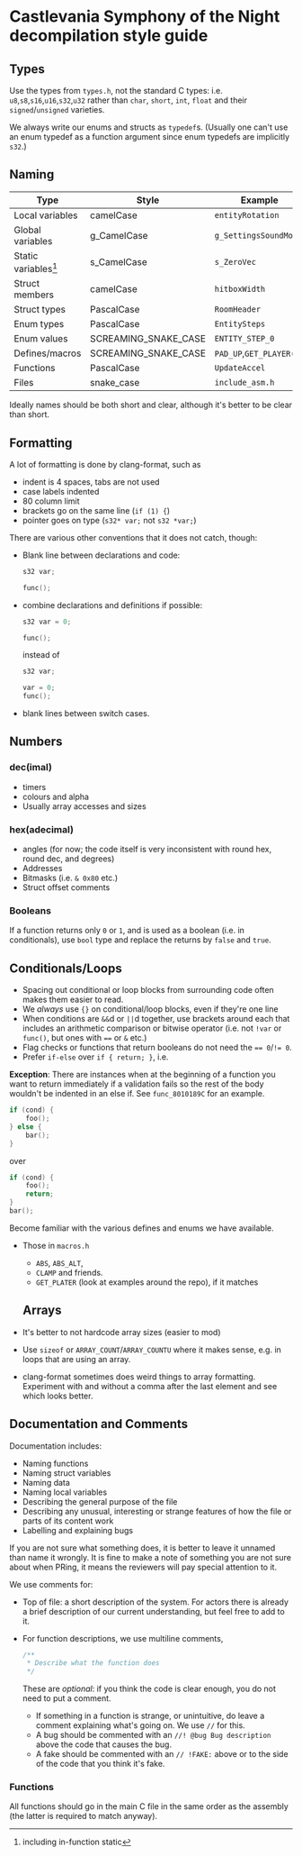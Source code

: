 # Castlevania Symphony of the Night decompilation style guide

## Types

Use the types from `types.h`, not the standard C types: i.e. `u8`,`s8`,`s16`,`u16`,`s32`,`u32` rather than `char`, `short`, `int`, `float` and their `signed`/`unsigned` varieties.

We always write our enums and structs as `typedef`s. (Usually one can't use an enum typedef as a function argument since enum typedefs are implicitly `s32`.)

## Naming

| Type                 | Style                   | Example                 |
| -------------------- | ----------------------- | ----------------------- |
| Local variables      | camelCase               | `entityRotation`        |
| Global variables     | g_CamelCase             | `g_SettingsSoundMode`   |
| Static variables[^1] | s_CamelCase             | `s_ZeroVec`             |
| Struct members       | camelCase               | `hitboxWidth`           |
| Struct types         | PascalCase              | `RoomHeader`            |
| Enum types           | PascalCase              | `EntitySteps`           |
| Enum values          | SCREAMING_SNAKE_CASE    | `ENTITY_STEP_0`         |
| Defines/macros       | SCREAMING_SNAKE_CASE    | `PAD_UP`,`GET_PLAYER(x)`|
| Functions            | PascalCase              | `UpdateAccel`           |
| Files                | snake_case              | `include_asm.h`         |

[^1]: including in-function static

Ideally names should be both short and clear, although it's better to be clear than short.

## Formatting

A lot of formatting is done by clang-format, such as

- indent is 4 spaces, tabs are not used
- case labels indented
- 80 column limit
- brackets go on the same line (`if (1) {`)
- pointer goes on type (`s32* var;` not `s32 *var;`)

There are various other conventions that it does not catch, though:

- Blank line between declarations and code:

  ```c
  s32 var;
  
  func();
  ```

- combine declarations and definitions if possible:

  ```c
  s32 var = 0;
  
  func();
  ```

  instead of

  ```c
  s32 var;
  
  var = 0;
  func();
  ```

- blank lines between switch cases.

## Numbers

### dec(imal)

- timers
- colours and alpha
- Usually array accesses and sizes

### hex(adecimal)

- angles (for now; the code itself is very inconsistent with round hex, round dec, and degrees)
- Addresses
- Bitmasks (i.e. `& 0x80` etc.)
- Struct offset comments

### Booleans

If a function returns only `0` or `1`, and is used as a boolean (i.e. in conditionals), use `bool` type and replace the returns by `false` and `true`.

## Conditionals/Loops

- Spacing out conditional or loop blocks from surrounding code often makes them easier to read.
- We *always* use `{}` on conditional/loop blocks, even if they're one line
- When conditions are `&&`d or `||`d together, use brackets around each that includes an arithmetic comparison or bitwise operator (i.e. not `!var` or `func()`, but ones with `==` or `&` etc.)
- Flag checks or functions that return booleans do not need the `== 0`/`!= 0`.
- Prefer `if-else` over `if { return; }`, i.e.

**Exception**: There are instances when at the beginning of a function you want to return immediately if a validation fails so the rest of the body wouldn't be indented in an else if. See `func_8010189C` for an example.

  ```c
  if (cond) {
      foo();
  } else {
      bar();
  }
  ```

  over

  ```c
  if (cond) {
      foo();
      return;
  }
  bar();
  ```

  Become familiar with the various defines and enums we have available.

- Those in `macros.h`
  - `ABS`, `ABS_ALT`,
  - `CLAMP` and friends.
  - `GET_PLATER` (look at examples around the repo), if it matches

  ## Arrays

- It's better to not hardcode array sizes (easier to mod)
- Use `sizeof` or `ARRAY_COUNT`/`ARRAY_COUNTU` where it makes sense, e.g. in loops that are using an array.
- clang-format sometimes does weird things to array formatting. Experiment with and without a comma after the last element and see which looks better.

## Documentation and Comments

Documentation includes:

- Naming functions
- Naming struct variables
- Naming data
- Naming local variables
- Describing the general purpose of the file
- Describing any unusual, interesting or strange features of how the file or parts of its content work
- Labelling and explaining bugs

If you are not sure what something does, it is better to leave it unnamed than name it wrongly. It is fine to make a note of something you are not sure about when PRing, it means the reviewers will pay special attention to it.

We use comments for:

- Top of file: a short description of the system. For actors there is already a brief description of our current understanding, but feel free to add to it.
- For function descriptions, we use multiline comments,

  ```c
  /**
   * Describe what the function does
   */
  ```

  These are *optional*: if you think the code is clear enough, you do not need to put a comment.
  - If something in a function is strange, or unintuitive, do leave a comment explaining what's going on. We use `//` for this.
  - A bug should be commented with an `//! @bug Bug description` above the code that causes the bug.
  - A fake should be commented with an `// !FAKE:` above or to the side of the code that you think it's fake.

### Functions

All functions should go in the main C file in the same order as the assembly (the latter is required to match anyway).
